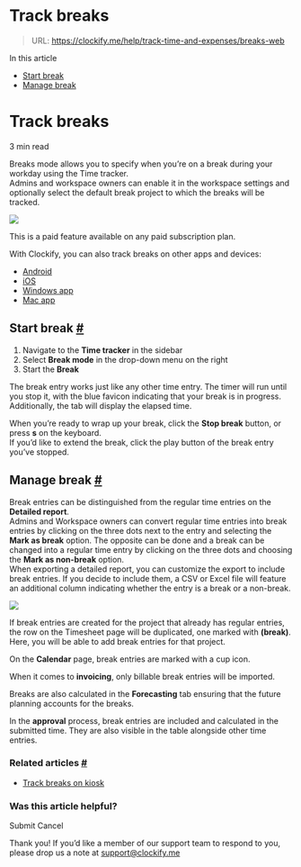 # Track breaks

> URL: https://clockify.me/help/track-time-and-expenses/breaks-web

In this article

* [Start break](#start-break)
* [Manage break](#manage-break)

# Track breaks

3 min read

Breaks mode allows you to specify when you’re on a break during your workday using the Time tracker.   
Admins and workspace owners can enable it in the workspace settings and optionally select the default break project to which the breaks will be tracked.

![](https://clockify.me/help/wp-content/uploads/2023/11/Screenshot-2023-11-30-at-09.38.42.png)

This is a paid feature available on any paid subscription plan.

With Clockify, you can also track breaks on other apps and devices:

* [Android](https://clockify.me/help/apps/android-app#tracking-breaks)
* [iOS](https://clockify.me/help/apps/iphone-app#tracking-breaks)
* [Windows app](https://clockify.me/help/apps/windows-desktop-app#tracking-breaks)
* [Mac app](https://clockify.me/help/apps/mac-desktop-app#tracking-breaks)

## Start break [#](#start-break)

1. Navigate to the **Time tracker** in the sidebar
2. Select **Break mode** in the drop-down menu on the right
3. Start the **Break**

The break entry works just like any other time entry. The timer will run until you stop it, with the blue favicon indicating that your break is in progress. Additionally, the tab will display the elapsed time.

When you’re ready to wrap up your break, click the **Stop break** button, or press **s** on the keyboard.  
If you’d like to extend the break, click the play button of the break entry you’ve stopped.

## Manage break [#](#manage-break)

Break entries can be distinguished from the regular time entries on the **Detailed report**.   
Admins and Workspace owners can convert regular time entries into break entries by clicking on the three dots next to the entry and selecting the **Mark as break** option. The opposite can be done and a break can be changed into a regular time entry by clicking on the three dots and choosing the **Mark as non-break** option.   
When exporting a detailed report, you can customize the export to include break entries. If you decide to include them, a CSV or Excel file will feature an additional column indicating whether the entry is a break or a non-break.

![](https://clockify.me/help/wp-content/uploads/2024/03/Screenshot-2024-03-21-at-12.35.47-1024x498.png)

If break entries are created for the project that already has regular entries, the row on the Timesheet page will be duplicated, one marked with **(break)**. Here, you will be able to add break entries for that project.

On the **Calendar** page, break entries are marked with a cup icon.

When it comes to **invoicing**, only billable break entries will be imported.

Breaks are also calculated in the **Forecasting** tab ensuring that the future planning accounts for the breaks.

In the **approval** process, break entries are included and calculated in the submitted time. They are also visible in the table alongside other time entries.

### Related articles [#](#related-articles)

* [Track breaks on kiosk](https://clockify.me/help/track-time-and-expenses/breaks-kiosk)

### Was this article helpful?

Submit
Cancel

Thank you! If you’d like a member of our support team to respond to you, please drop us a note at support@clockify.me